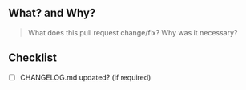 ## What? and Why?
> What does this pull request change/fix? Why was it necessary?

## Checklist
  - [ ] CHANGELOG.md updated? (if required)